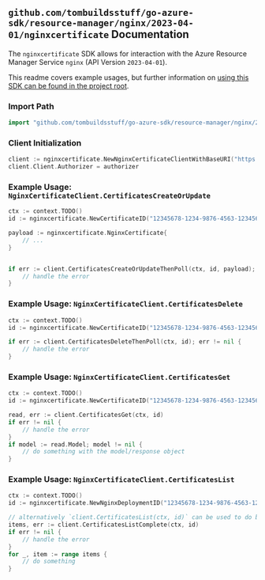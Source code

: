 
## `github.com/tombuildsstuff/go-azure-sdk/resource-manager/nginx/2023-04-01/nginxcertificate` Documentation

The `nginxcertificate` SDK allows for interaction with the Azure Resource Manager Service `nginx` (API Version `2023-04-01`).

This readme covers example usages, but further information on [using this SDK can be found in the project root](https://github.com/tombuildsstuff/go-azure-sdk/tree/main/docs).

### Import Path

```go
import "github.com/tombuildsstuff/go-azure-sdk/resource-manager/nginx/2023-04-01/nginxcertificate"
```


### Client Initialization

```go
client := nginxcertificate.NewNginxCertificateClientWithBaseURI("https://management.azure.com")
client.Client.Authorizer = authorizer
```


### Example Usage: `NginxCertificateClient.CertificatesCreateOrUpdate`

```go
ctx := context.TODO()
id := nginxcertificate.NewCertificateID("12345678-1234-9876-4563-123456789012", "example-resource-group", "nginxDeploymentValue", "certificateValue")

payload := nginxcertificate.NginxCertificate{
	// ...
}


if err := client.CertificatesCreateOrUpdateThenPoll(ctx, id, payload); err != nil {
	// handle the error
}
```


### Example Usage: `NginxCertificateClient.CertificatesDelete`

```go
ctx := context.TODO()
id := nginxcertificate.NewCertificateID("12345678-1234-9876-4563-123456789012", "example-resource-group", "nginxDeploymentValue", "certificateValue")

if err := client.CertificatesDeleteThenPoll(ctx, id); err != nil {
	// handle the error
}
```


### Example Usage: `NginxCertificateClient.CertificatesGet`

```go
ctx := context.TODO()
id := nginxcertificate.NewCertificateID("12345678-1234-9876-4563-123456789012", "example-resource-group", "nginxDeploymentValue", "certificateValue")

read, err := client.CertificatesGet(ctx, id)
if err != nil {
	// handle the error
}
if model := read.Model; model != nil {
	// do something with the model/response object
}
```


### Example Usage: `NginxCertificateClient.CertificatesList`

```go
ctx := context.TODO()
id := nginxcertificate.NewNginxDeploymentID("12345678-1234-9876-4563-123456789012", "example-resource-group", "nginxDeploymentValue")

// alternatively `client.CertificatesList(ctx, id)` can be used to do batched pagination
items, err := client.CertificatesListComplete(ctx, id)
if err != nil {
	// handle the error
}
for _, item := range items {
	// do something
}
```
